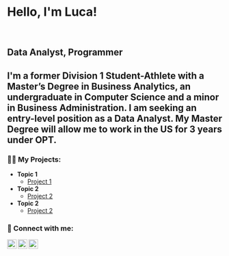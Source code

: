 <h1>Hello, I'm Luca! </h1>
<br/><h2>Data Analyst, Programmer</h2>

<h2>I'm a former Division 1 Student-Athlete with a Master’s Degree in Business Analytics, an undergraduate in Computer Science and a minor in Business Administration. I am seeking an entry-level position as a Data Analyst. My Master Degree will allow me to work in the US for 3 years under OPT.</h2>

<h3>👨‍💻 My Projects:</h3>

- <b>Topic 1</b>
  - [Project 1]()
- <b>Topic 2</b>
  - [Project 2]()
- <b>Topic 2</b>
  - [Project 2]()

<!--<h2>📺 Popular YouTube Videos</h2>

- [How to get into Cybersecurity Starting From Zero](https://www.youtube.com/watch?v=a83ASGn_V_s)
- [A Day in the Life of a Cybersecurity Anayst](https://www.youtube.com/watch?v=uHy3oM7NnoU)
- [How to Create a KeyLogger (C#)](https://www.youtube.com/watch?v=N-L9hklSlNk)
- [Ransomware Demonstration (C#)](https://www.youtube.com/watch?v=OfvdQeh79s0)
- [Is WGU Legit?](https://www.youtube.com/watch?v=E2MwRWxDBkA)
-->

<h3> 🤳 Connect with me:</h3>

[<img align="left" alt="JoshMadakor | Twitter" width="22px" src="https://cdn.jsdelivr.net/npm/simple-icons@v3/icons/twitter.svg" />][twitter]
[<img align="left" alt="JoshMadakor | LinkedIn" width="22px" src="https://cdn.jsdelivr.net/npm/simple-icons@v3/icons/linkedin.svg" />][linkedin]
[<img align="left" alt="JoshMadakor | Instagram" width="22px" src="https://cdn.jsdelivr.net/npm/simple-icons@v3/icons/instagram.svg" />][instagram]

[twitter]: https://x.com/luca_bulfon
[instagram]: https://www.instagram.com/lucabulfon/
[linkedin]: https://www.linkedin.com/in/luca-bulfon-296372226/


<!--
**LucaBulfon00/LucaBulfon00** is a ✨ _special_ ✨ repository because its `README.md` (this file) appears on your GitHub profile.

Here are some ideas to get you started:

- 🔭 I’m currently working on ...
- 🌱 I’m currently learning ...
- 👯 I’m looking to collaborate on ...
- 🤔 I’m looking for help with ...
- 💬 Ask me about ...
- 📫 How to reach me: ...
- 😄 Pronouns: ...
- ⚡ Fun fact: ...
-->
